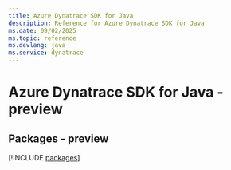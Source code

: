 ```yaml
---
title: Azure Dynatrace SDK for Java
description: Reference for Azure Dynatrace SDK for Java
ms.date: 09/02/2025
ms.topic: reference
ms.devlang: java
ms.service: dynatrace
---
```

# Azure Dynatrace SDK for Java - preview
## Packages - preview
[!INCLUDE [packages](dynatrace-index.md)]
